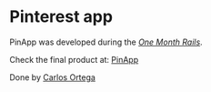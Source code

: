 # Pinterest app 

PinApp was developed during the [*One Month Rails*](http://onemonthrails.com).

Check the final product at: [PinApp](http://carlos-pinteresting.herokuapp.com/)

Done by [Carlos Ortega](http://carlosomx.com)